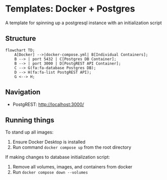 # Templates: Docker + Postgres
A template for spinning up a postgresql instance with an initialization script

## Structure

```mermaid
flowchart TD;
    A[Docker] -->|docker-compose.yml| B[Individual Containers];
    B --> | port 5432 | C[Postgres DB Container];
    B --> | port 3000 | D[PostgREST API Container];
    C --> G(fa:fa-database Postgres DB);
    D --> H(fa:fa-list PostgREST API);
    G <--> H;
```

## Navigation

- PostgREST: [http://localhost:3000/](http://localhost:3000/)


## Running things

To stand up all images:

1. Ensure Docker Desktop is installed
1. Run command `docker compose up` from the root directory

If making changes to database initialization script:

1. Remove all volumes, images, and containers from docker
1. Run `docker compose down --volumes`

